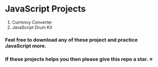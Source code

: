 # JavaScript Projects  

1. Currency Converter  
2. JavaScript Drum Kit     

### Feel free to download any of these project and practice JavaScript more.   

### If these projects helps you then please give this repo a star. ⭐    
